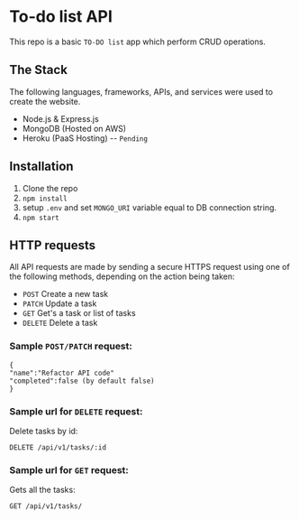 # To-do list API

This repo is a basic `TO-DO list` app which perform CRUD operations.

## The Stack

The following languages, frameworks, APIs, and services were used to create the website.

- Node.js & Express.js
- MongoDB (Hosted on AWS)
- Heroku (PaaS Hosting) -- `Pending`

## Installation 
1. Clone the repo
3. `npm install`
4. setup `.env` and set `MONGO_URI` variable equal to DB connection string.
5. `npm start`

## HTTP requests

All API requests are made by sending a secure HTTPS request using one of the following methods, depending on the action being taken:

- `POST` Create a new task
- `PATCH` Update a task
- `GET` Get's a task or list of tasks
- `DELETE` Delete a task


### Sample `POST/PATCH` request:
```
{
"name":"Refactor API code"
"completed":false (by default false)
}
```
### Sample url for `DELETE` request:
Delete tasks by id:
```
DELETE /api/v1/tasks/:id
```
### Sample url for `GET` request:
Gets all the tasks:
```
GET /api/v1/tasks/
```
